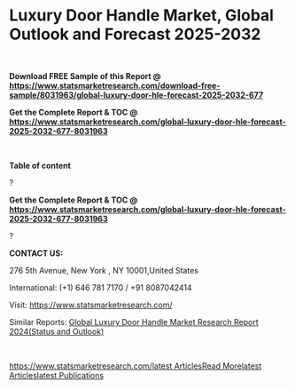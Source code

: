 <h1>Luxury Door Handle Market, Global Outlook and Forecast 2025-2032</h1><br/><p><strong>Download FREE Sample of this Report @ <a href="https://www.statsmarketresearch.com/download-free-sample/8031963/global-luxury-door-hle-forecast-2025-2032-677">https://www.statsmarketresearch.com/download-free-sample/8031963/global-luxury-door-hle-forecast-2025-2032-677</a></strong></p>
 
 
 
 <div><b>Get the Complete Report & TOC @ <a href="https://www.statsmarketresearch.com/global-luxury-door-hle-forecast-2025-2032-677-8031963">https://www.statsmarketresearch.com/global-luxury-door-hle-forecast-2025-2032-677-8031963</a></b></div>
 
 
 
 <p><br />
 
 <b>Table of content</b></p>
 
 
 
 <p>? </p>
 
 
 
 <div><b>Get the Complete Report & TOC @ <a href="https://www.statsmarketresearch.com/global-luxury-door-hle-forecast-2025-2032-677-8031963">https://www.statsmarketresearch.com/global-luxury-door-hle-forecast-2025-2032-677-8031963</a></b></div>
 
 
 
 <p>? </p>
 
 
 
 <p><b>CONTACT US:</b><br />
 
 276 5th Avenue, New York , NY 10001,United States<br />
 
 International: (+1) 646 781 7170 / +91 8087042414<br />
 
 Visit: <a href="https://www.statsmarketresearch.com/">https://www.statsmarketresearch.com/</a><br />
 
 Similar Reports: <a href="https://www.statsmarketresearch.com/global-luxury-door-hle-forecast-2025-2032-677-8031963">Global Luxury Door Handle Market Research Report 2024(Status and Outlook)</a><br />
 
 <br />
 
 <a href="https://gyeongbokgung.com">https://www.statsmarketresearch.com/</a><a href="https://hallyeomaritime.com">latest Articles</a><a href="https://jingwansa.com">Read More</a><a href="https://nguoiviet.jp/">latest Articles</a><a href="https://www.intelmarketresearch.com/">latest Publications</a></p>